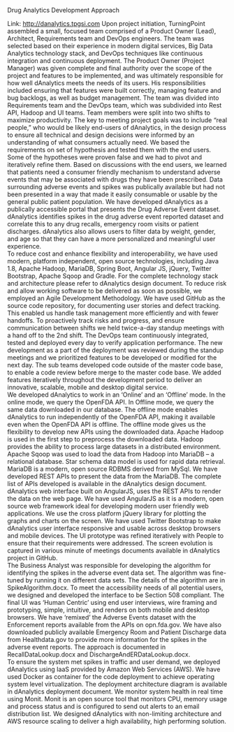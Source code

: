 Drug Analytics Development Approach

Link: http://danalytics.tpgsi.com
Upon project initiation, TurningPoint assembled a small, focused team comprised of a Product Owner (Lead), Architect, Requirements team and DevOps engineers. The team was selected based on their experience in modern digital services, Big Data Analytics technology stack, and DevOps techniques like continuous integration and continuous deployment.  The Product Owner (Project Manager) was given complete and final authority over the scope of the project and features to be implemented, and was ultimately responsible for how well dAnalytics meets the needs of its users. His responsibilities included ensuring that features were built correctly, managing feature and bug backlogs, as well as budget management. The team was divided into Requirements team and the DevOps team, which was subdivided into Rest API, Hadoop and UI teams. Team members were split into two shifts to maximize productivity.
The key to meeting project goals was to include “real people,” who would be likely end-users of dAnalytics, in the design process to ensure all technical and design decisions were informed by an understanding of what consumers actually need.  We based the requirements on set of hypothesis and tested them with the end users. Some of the hypotheses were proven false and we had to pivot and iteratively refine them. Based on discussions with the end users, we learned that patients need a consumer friendly mechanism to understand adverse events that may be associated with drugs they have been prescribed. Data surrounding adverse events and spikes was publically available but had not been presented in a way that made it easily consumable or usable by the general public patient population. We have developed dAnalytics as a publically accessible portal that presents the Drug Adverse Event dataset. dAnalytics identifies spikes in the drug adverse event reported dataset and correlate this to any drug recalls, emergency room visits or patient discharges.  dAnalytics also allows users to filter data by weight, gender, and age so that they can have a more personalized and meaningful user experience.  
To reduce cost and enhance flexibility and interoperability, we have used modern, platform independent, open source technologies, including Java 1.8, Apache Hadoop, MariaDB, Spring Boot, Angular JS, jQuery, Twitter Bootstrap, Apache Sqoop and Gradle. For the complete technology stack and architecture please refer to dAnalytics design document. To reduce risk and allow working software to be delivered as soon as possible, we employed an Agile Development Methodology. We have used GitHub as the source code repository, for documenting user stories and defect tracking. This enabled us handle task management more efficiently and with fewer handoffs. To proactively track risks and progress, and ensure communication between shifts we held twice-a-day standup meetings with a hand off to the 2nd shift. The DevOps team continuously integrated, tested and deployed every day to verify application performance. The new development as a part of the deployment was reviewed during the standup meetings and we prioritized features to be developed or modified for the next day. The sub teams developed code outside of the master code base, to enable a code review before merge to the master code base. We added features iteratively throughout the development period to deliver an innovative, scalable, mobile and desktop digital service.   
We developed dAnalytics to work in an ‘Online’ and an ‘Offline’ mode.  In the online mode, we query the OpenFDA API. In Offline mode, we query the same data downloaded in our database.  The offline mode enables dAnalytics to run independently of the OpenFDA API, making it available even when the OpenFDA API is offline. The offline mode gives us the flexibility to develop new APIs using the downloaded data. Apache Hadoop is used in the first step to preprocess the downloaded data. Hadoop provides the ability to process large datasets in a distributed environment. Apache Sqoop was used to load the data from Hadoop into MariaDB – a relational database. Star schema data model is used for rapid data retrieval. MariaDB is a modern, open source RDBMS derived from MySql. We have developed REST APIs to present the data from the MariaDB. The complete list of APIs developed is available in the dAnalytics design document. dAnalytics web interface built on AngularJS, uses the REST APIs to render the data on the web page. We have used AngularJS as it is a modern, open source web framework ideal for developing modern user friendly web applications. We use the cross platform jQuery library for plotting the graphs and charts on the screen. We have used Twitter Bootstrap to make dAnalytics user interface responsive and usable across desktop browsers and mobile devices.   The UI prototype was refined iteratively with People to ensure that their requirements were addressed. The screen evolution is captured in various minute of meetings documents available in dAnalytics project in GitHub.  
The Business Analyst was responsible for developing the algorithm for identifying the spikes in the adverse event data set. The algorithm was fine-tuned by running it on different data sets. The details of the algorithm are in SpikeAlgorithm.docx. 
To meet the accessibility needs of all potential users, we designed and developed the interface to be Section 508 compliant. The final UI was ‘Human Centric’ using end user interviews, wire framing and prototyping, simple, intuitive, and renders on both mobile and desktop browsers.
We have ‘remixed’ the Adverse Events dataset with the Enforcement reports available from the APIs on opn.fda.gov. We have also downloaded publicly available Emergency Room and Patient Discharge data from Healthdata.gov to provide more information for the spikes in the adverse event reports. The approach is documented in RecallDataLookup.docx and DischargeAndERDataLookup.docx.      
To ensure the system met spikes in traffic and user demand, we deployed dAnalytics using IaaS provided by Amazon Web Services (AWS). We have used Docker as container for the code deployment to achieve operating system level virtualization. The deployment architecture diagram is available in dAnalytics deployment document. We monitor system health in real time using Monit. Monit is an open source tool that monitors CPU, memory usage and process status and is configured to send out alerts to an email distribution list. We designed dAnalytics with non-limiting architecture and AWS resource scaling to deliver a high availability, high performing solution. 
